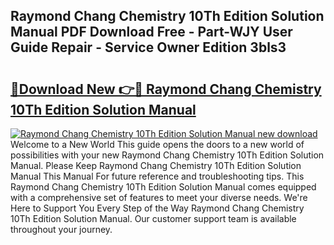 ## Raymond Chang Chemistry 10Th Edition Solution Manual PDF Download Free - Part-WJY User Guide Repair - Service Owner Edition 3bls3

# <h2><a href="http://bc60074.oget.top/?id=Raymond+Chang+Chemistry+10Th+Edition+Solution+Manual">🔗Download New 👉🔴 Raymond Chang Chemistry 10Th Edition Solution Manual</a></h2>

[![Raymond Chang Chemistry 10Th Edition Solution Manual new download](https://i.imgur.com/5g1atiW.png)](http://bc60074.oget.top/?id=Raymond+Chang+Chemistry+10Th+Edition+Solution+Manual)
Welcome to a New World This guide opens the doors to a new world of possibilities with your new Raymond Chang Chemistry 10Th Edition Solution Manual. Please Keep Raymond Chang Chemistry 10Th Edition Solution Manual This Manual For future reference and troubleshooting tips. This Raymond Chang Chemistry 10Th Edition Solution Manual comes equipped with a comprehensive set of features to meet your diverse needs. We're Here to Support You Every Step of the Way Raymond Chang Chemistry 10Th Edition Solution Manual. Our customer support team is available throughout your journey.
